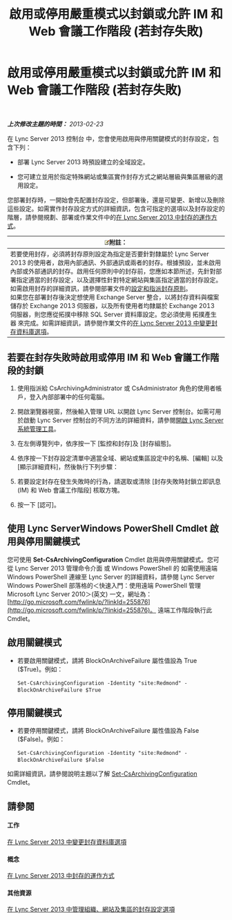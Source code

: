 ﻿---
title: 啟用或停用嚴重模式以封鎖或允許 IM 和 Web 會議工作階段 (若封存失敗)
TOCTitle: 啟用或停用嚴重模式以封鎖或允許 IM 和 Web 會議工作階段 (若封存失敗)
ms:assetid: fafdcd2e-b778-4ed5-a25f-09208aa3b699
ms:mtpsurl: https://technet.microsoft.com/zh-tw/library/Gg182609(v=OCS.15)
ms:contentKeyID: 49292897
ms.date: 08/24/2015
mtps_version: v=OCS.15
ms.translationtype: HT
---

# 啟用或停用嚴重模式以封鎖或允許 IM 和 Web 會議工作階段 (若封存失敗)

 

_**上次修改主題的時間：** 2013-02-23_

在 Lync Server 2013 控制台 中，您會使用啟用與停用關鍵模式的封存設定，包含下列：

  - 部署 Lync Server 2013 時預設建立的全域設定。

  - 您可建立並用於指定特殊網站或集區實作封存方式之網站層級與集區層級的選用設定。

您部署封存時，一開始會先配置封存設定，但部署後，還是可變更、新增以及刪除這些設定。如需實作封存設定方式的詳細資訊，包含可指定的選項以及封存設定的階層，請參閱規劃、部署或作業文件中的[在 Lync Server 2013 中封存的運作方式](lync-server-2013-how-archiving-works.md)。

<table>
<thead>
<tr class="header">
<th><img src="images/Gg398811.note(OCS.15).gif" title="note" alt="note" />附註：</th>
</tr>
</thead>
<tbody>
<tr class="odd">
<td>若要使用封存，必須將封存原則設定為指定是否要針對隸屬於 Lync Server 2013 的使用者，啟用內部通訊、外部通訊或兩者的封存。根據預設，並未啟用內部或外部通訊的封存。啟用任何原則中的封存前，您應如本節所述，先針對部署指定適當的封存設定，以及選擇性針對特定網站與集區指定適當的封存設定。如需啟用封存的詳細資訊，請參閱部署文件的<a href="lync-server-2013-configuring-and-assigning-archiving-policies.md">設定和指派封存原則</a>。<br />
如果您在部署封存後決定想使用 Exchange Server 整合，以將封存資料與檔案儲存於 Exchange 2013 伺服器，以及所有使用者均隸屬於 Exchange 2013 伺服器，則您應從拓撲中移除 SQL Server 資料庫設定。您必須使用 拓撲產生器 來完成。如需詳細資訊，請參閱作業文件的<a href="lync-server-2013-changing-archiving-database-options.md">在 Lync Server 2013 中變更封存資料庫選項</a>。</td>
</tr>
</tbody>
</table>


## 若要在封存失敗時啟用或停用 IM 和 Web 會議工作階段的封鎖

1.  使用指派給 CsArchivingAdministrator 或 CsAdministrator 角色的使用者帳戶，登入內部部署中的任何電腦。

2.  開啟瀏覽器視窗，然後輸入管理 URL 以開啟 Lync Server 控制台。如需可用於啟動 Lync Server 控制台的不同方法的詳細資料，請參閱[開啟 Lync Server 系統管理工具](lync-server-2013-open-lync-server-administrative-tools.md)。

3.  在左側導覽列中，依序按一下 \[監控和封存\]及 \[封存組態\]。

4.  依序按一下封存設定清單中適當全域、網站或集區設定中的名稱、\[編輯\] 以及 \[顯示詳細資料\]，然後執行下列步驟：

5.  若要設定封存在發生失敗時的行為，請選取或清除 \[封存失敗時封鎖立即訊息 (IM) 和 Web 會議工作階段\] 核取方塊。

6.  按一下 \[認可\]。

## 使用 Lync ServerWindows PowerShell Cmdlet 啟用與停用關鍵模式

您可使用 **Set-CsArchivingConfiguration** Cmdlet 啟用與停用關鍵模式。您可從 Lync Server 2013 管理命令介面 或 Windows PowerShell 的 如需使用遠端 Windows PowerShell 連線至 Lync Server 的詳細資料，請參閱 Lync Server Windows PowerShell 部落格的＜快速入門：使用遠端 PowerShell 管理 Microsoft Lync Server 2010＞(英文) 一文，網址為：[http://go.microsoft.com/fwlink/p/?linkId=255876](http://go.microsoft.com/fwlink/p/?linkid=255876)。 遠端工作階段執行此 Cmdlet。

## 啟用關鍵模式

  - 若要啟用關鍵模式，請將 BlockOnArchiveFailure 屬性值設為 True ($True)。例如：
    
        Set-CsArchivingConfiguration -Identity "site:Redmond" -BlockOnArchiveFailure $True

## 停用關鍵模式

  - 若要停用關鍵模式，請將 BlockOnArchiveFailure 屬性值設為 False ($False)。例如：
    
        Set-CsArchivingConfiguration -Identity "site:Redmond" -BlockOnArchiveFailure $False

如需詳細資訊，請參閱說明主題以了解 [Set-CsArchivingConfiguration](set-csarchivingconfiguration.md) Cmdlet。

## 請參閱

#### 工作

[在 Lync Server 2013 中變更封存資料庫選項](lync-server-2013-changing-archiving-database-options.md)  

#### 概念

[在 Lync Server 2013 中封存的運作方式](lync-server-2013-how-archiving-works.md)  

#### 其他資源

[在 Lync Server 2013 中管理組織、網站及集區的封存設定選項](lync-server-2013-managing-archiving-configuration-options-for-your-organization-sites-and-pools.md)

